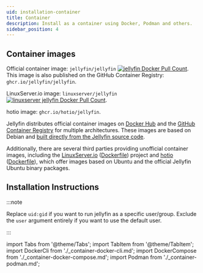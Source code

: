 ```yaml
---
uid: installation-container
title: Container
description: Install as a container using Docker, Podman and others.
sidebar_position: 4
---
```


<!-- markdownlint-disable MD036 no-emphasis-as-heading -->

## Container images

Official container image: `jellyfin/jellyfin` [![jellyfin Docker Pull Count](https://img.shields.io/docker/pulls/jellyfin/jellyfin.svg)](https://hub.docker.com/r/jellyfin/jellyfin).  
This image is also published on the GitHub Container Registry: `ghcr.io/jellyfin/jellyfin`.

LinuxServer.io image: `linuxserver/jellyfin` [![linuxserver jellyfin Docker Pull Count](https://img.shields.io/docker/pulls/linuxserver/jellyfin.svg)](https://hub.docker.com/r/linuxserver/jellyfin).

hotio image: `ghcr.io/hotio/jellyfin`.

Jellyfin distributes official container images on [Docker Hub](https://hub.docker.com/r/jellyfin/jellyfin/) and the [GitHub Container Registry](https://ghcr.io/jellyfin/jellyfin) for multiple architectures.
These images are based on Debian and [built directly from the Jellyfin source code](https://github.com/jellyfin/jellyfin-packaging/blob/master/docker/Dockerfile).

Additionally, there are several third parties providing unofficial container images, including the [LinuxServer.io](https://www.linuxserver.io/) ([Dockerfile](https://github.com/linuxserver/docker-jellyfin/blob/master/Dockerfile)) project and [hotio](https://github.com/hotio) ([Dockerfile](https://github.com/hotio/jellyfin/blob/release/linux-amd64.Dockerfile)), which offer images based on Ubuntu and the official Jellyfin Ubuntu binary packages.

## Installation Instructions

:::note

Replace `uid:gid` if you want to run jellyfin as a specific user/group. Exclude the `user` argument entirely if you want to use the default user.

:::

import Tabs from '@theme/Tabs';
import TabItem from '@theme/TabItem';
import DockerCli from './\_container-docker-cli.md';
import DockerCompose from './\_container-docker-compose.md';
import Podman from './\_container-podman.md';

<Tabs queryString="method">
<TabItem value="docker-cli" label="Docker">

<DockerCli />

</TabItem>
<TabItem value="docker-compose" label="Docker Compose" default>

<DockerCompose />

</TabItem>
<TabItem value="podman" label="Podman">

<Podman />

</TabItem>
</Tabs>
